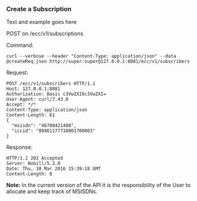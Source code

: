 ### Create a Subscription

Text and example goes here

POST on /ecc/v1/subscriptions

Command:
```
curl --verbose --header "Content-Type: application/json" --data @createReq.json http://super:super@127.0.0.1:8081/ecc/v1/subscribers
```

Request:
```
POST /ecc/v1/subscribers HTTP/1.1
Host: 127.0.0.1:8081
Authorization: Basic c3VwZXI6c3VwZXI=
User-Agent: curl/7.43.0
Accept: */*
Content-Type: application/json
Content-Length: 61
{
  "msisdn": "46708421488",
  "iccid": "89461177710001700003"
}
```

Response:
```
HTTP/1.1 202 Accepted
Server: Nobill/5.3.0
Date: Thu, 10 Mar 2016 15:39:18 GMT
Content-Length: 0
```

__Note:__ In the current version of the API it is the responsibility of the User to allocate and keep track of MSISDNs. 